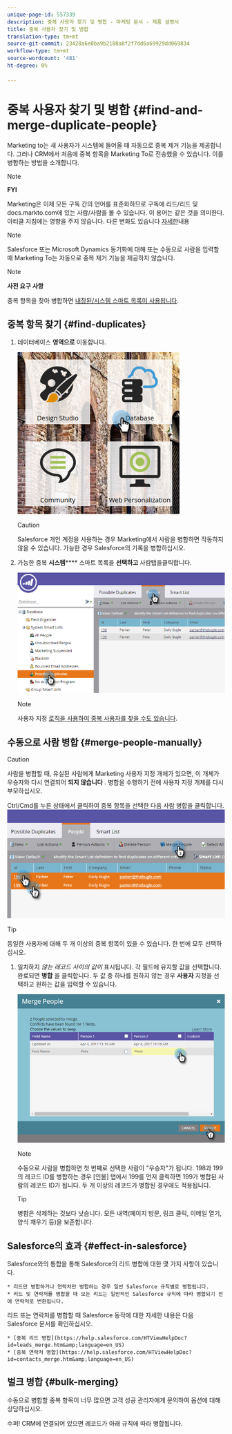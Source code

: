 ```yaml
---
unique-page-id: 557339
description: 중복 사용자 찾기 및 병합 - 마케팅 문서 - 제품 설명서
title: 중복 사용자 찾기 및 병합
translation-type: tm+mt
source-git-commit: 23428a6e0ba9b2108a8f2f7dd6a69929dd069834
workflow-type: tm+mt
source-wordcount: '481'
ht-degree: 0%

---
```



# 중복 사용자 찾기 및 병합 {#find-and-merge-duplicate-people}

Marketing to는 새 사용자가 시스템에 들어올 때 자동으로 중복 제거 기능을 제공합니다. 그러나 CRM에서 처음에 중복 항목을 Marketing To로 전송했을 수 있습니다. 이를 병합하는 방법을 소개합니다.

>[!NOTE]
>
>**FYI**
>
>Marketing은 이제 모든 구독 간의 언어를 표준화하므로 구독에 리드/리드 및 docs.markto.com에 있는 사람/사람을 볼 수 있습니다. 이 용어는 같은 것을 의미한다.아티클 지침에는 영향을 주지 않습니다. 다른 변화도 있습니다 [자세한](http://docs.marketo.com/display/DOCS/Updates+to+Marketo+Terminology)내용

>[!NOTE]
>
>Salesforce 또는 Microsoft Dynamics 동기화에 대해 또는 수동으로 사람을 입력할 때 Marketing To는 자동으로 중복 제거 기능을 제공하지 않습니다.

>[!NOTE]
>
>**사전 요구 사항**
>
>중복 항목을 찾아 병합하면 [내장된/시스템 스마트 목록이 사용됩니다](../../../../product-docs/core-marketo-concepts/smart-lists-and-static-lists/using-smart-lists/use-built-in-system-smart-lists.md).

## 중복 항목 찾기 {#find-duplicates}

1. 데이터베이스 **영역으로** 이동합니다.

   ![](assets/db.png)

   >[!CAUTION]
   >
   >Salesforce 개인 계정을 사용하는 경우 Marketing에서 사람을 병합하면 작동하지 않을 수 있습니다. 가능한 경우 Salesforce의 기록을 병합하십시오.

1. 가능한 중복 **시스템****** 스마트 목록을 **선택하고** 사람탭을클릭합니다.

   ![](assets/two.png)

   >[!NOTE]
   >
   >사용자 지정 [로직을 사용하여 중복 사용자를 찾을 수도 있습니다](find-duplicate-people-with-custom-logic.md).

## 수동으로 사람 병합 {#merge-people-manually}

>[!CAUTION]
>
>사람을 병합할 때, 유실된 사람에게 Marketing 사용자 지정 개체가 있으면, 이 개체가 우승자와 다시 연결되어 **되지 않습니다** . 병합을 수행하기 전에 사용자 지정 개체를 다시 부모하십시오.

Ctrl/Cmd를 누른 상태에서 클릭하여 중복 항목을 선택한 다음 사람 병합을 클릭합니다.
![](assets/three.png)

>[!TIP]
>
>동일한 사용자에 대해 두 개 이상의 중복 항목이 있을 수 있습니다. 한 번에 모두 선택하십시오.

1. 일치하지 *않는 레코드 사이의 값이* 표시됩니다. 각 필드에 유지할 값을 선택합니다. 완료되면 **병합** 을 클릭합니다. 두 값 중 하나를 원하지 않는 경우 **사용자** 지정을 선택하고 원하는 값을 입력할 수 있습니다.

   ![](assets/four.png)

   >[!NOTE]
   >
   >수동으로 사람을 병합하면 첫 번째로 선택한 사람이 &quot;우승자&quot;가 됩니다. 198과 199의 레코드 ID를 병합하는 경우 [인물] 탭에서 199를 먼저 클릭하면 199가 병합된 사람의 레코드 ID가 됩니다. 두 개 이상의 레코드가 병합된 경우에도 적용됩니다.

   >[!TIP]
   >
   >병합은 삭제하는 것보다 낫습니다. 모든 내역(페이지 방문, 링크 클릭, 이메일 열기, 양식 채우기 등)을 보존합니다.

## Salesforce의 효과 {#effect-in-salesforce}

Salesforce와의 통합을 통해 Salesforce의 리드 병합에 대한 몇 가지 사항이 있습니다.

    * 리드만 병합하거나 연락처만 병합하는 경우 일반 Salesforce 규칙별로 병합됩니다.
    * 리드 및 연락처를 병합할 때 모든 리드는 일반적인 Salesforce 규칙에 따라 병합되기 전에 연락처로 변환됩니다.

리드 또는 연락처를 병합할 때 Salesforce 동작에 대한 자세한 내용은 다음 Salesforce 문서를 확인하십시오.

    * [중복 리드 병합](https://help.salesforce.com/HTViewHelpDoc?id=leads_merge.htm&amp;language=en_US)
    * [중복 연락처 병합](https://help.salesforce.com/HTViewHelpDoc?id=contacts_merge.htm&amp;language=en_US)

## 벌크 병합 {#bulk-merging}

수동으로 병합할 중복 항목이 너무 많으면 고객 성공 관리자에게 문의하여 옵션에 대해 상담하십시오.

수퍼! CRM에 연결되어 있으면 레코드가 아래 규칙에 따라 병합됩니다.